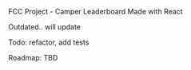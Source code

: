 FCC Project - Camper Leaderboard
Made with React

Outdated.. will update


Todo: refactor, add tests

Roadmap: TBD


